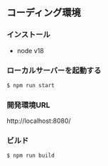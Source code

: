 ## コーディング環境

### インストール
- node v18

### ローカルサーバーを起動する
```sh
$ npm run start
```

### 開発環境URL
http://localhost:8080/

### ビルド
```sh
$ npm run build
```

